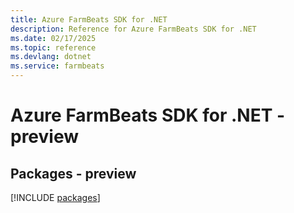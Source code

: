 ```yaml
---
title: Azure FarmBeats SDK for .NET
description: Reference for Azure FarmBeats SDK for .NET
ms.date: 02/17/2025
ms.topic: reference
ms.devlang: dotnet
ms.service: farmbeats
---
```

# Azure FarmBeats SDK for .NET - preview
## Packages - preview
[!INCLUDE [packages](farmbeats-index.md)]